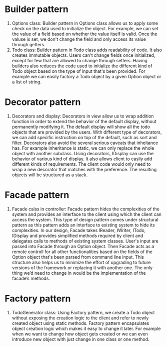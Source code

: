 # Builder pattern
1. Options class:
Builder pattern in Options class allows us to apply some check on the data used to initialize the object. For example, we can set the value of a field based on whether the value itself is valid. Once the valuse is set, we don't change the field and only access its value through getters.
2. Todo class:
Builder pattern in Todo class adds readability of code. It also creates immutable objects. Users can't change fields once initialized, except for few that are allowed to change through setters. Having builders also reduces the code used to initialize the different kind of Todo object based on the type of input that's been provided. For example we can easily factory a Todo object by a given Option object or a list of string.

# Decorator pattern
1. Decorators and display:
Decorators in view allow us to wrap addition function in order to extend the behavior of the default display, without permanently modifying it. The default display will show all the todo objects that are provided by the users. With different type of decorators, we can add specific instruction on top of the default, such as sort and filter. Decorators also avoid the several serious caveats that inheitance has. For example inheritance is static, we can only replace the whole object with another subclass. Using decorators, IDisplay can use the behavior of various kind of display. It also allows client to easily add different kinds of requirements. The client code would only need to wrap a new decorator that matches with the preference. The resulting objects will be structured as a stack.

# Facade pattern 
1. Facade calss in controller:
Facade pattern hides the complexities of the system and provides an interface to the client using which the client can access the system. This type of design pattern comes under structural pattern as this pattern adds an interface to existing system to hide its complexities. In our design, Facade takes IReader, IWriter, ITodo, IDisplay and provides simplified methods required by client and delegates calls to methods of existing system classes. User's input are passed into Facade through an Option object. Then Facade acts as a remote controll for all other functionalities based on the fields of the Option object that's been parsed from command line input. This structure also helps us to minimize the effort of upgrading to future versions of the framework or replacing it with another one. The only thing we’d need to change in would be the implementation of the facade’s methods.

# Factory pattern
1. TodoGenerator class:
Using Factory pattern, we create a Todo object without exposing the creation logic to the client and refer to newly created object using static methods. Factory pattern encapsulates object creation logic which makes it easy to change it later. For example when we want to change how object gets created or we can even introduce new object with just change in one class or one method.

